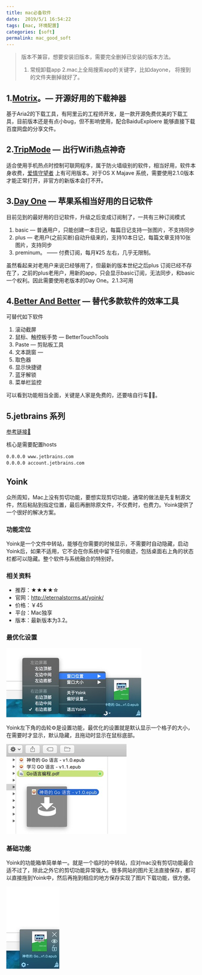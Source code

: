 ```yaml
---
title: mac必备软件
date:  2019/5/1 16:54:22
tags: [mac, 环境配置]
categories: [soft]
permalink: mac_good_soft
---
```


> 版本不兼容，想要安装旧版本，需要完全删掉已安装的版本方法。
>
> 1. 常规卸载app
> 2.mac上全局搜索app的关键字，比如dayone， 将搜到的文件夹删掉就好了。

## 1.[Motrix](https://www.yuque.com/moapp)。— 开源好用的下载神器

基于Aria2的下载工具，有阿里云的工程师开发，是一款开源免费优美的下载工具，目前版本还是有点小bug，但不影响使用，配合BaiduExploere 能够直接下载百度网盘的分享文件。

## 2.[TripMode](https://waitsun.ctfile.com/fs/160721-223492734) — 出行Wifi热点神奇

适合使用手机热点时控制可联网程序，属于防火墙级别的软件，相当好用，软件本身收费，[爱情守望者](http://www.waitsun.com) 上有可用版本。对于OS X Majave 系统，需要使用2.1.0版本才能正常打开，非官方的新版本会打不开。

## 3.[Day One](https://waitsun.ctfile.com/fs/euh161598504) — 苹果系相当好用的日记软件

目前见到的最好用的日记软件，升级之后变成订阅制了，一共有三种订阅模式

1. basic	— 普通用户，只能创建一本日记，每篇日记支持一张图片，不支持同步
2. plus    — 老用户(之前买断)自动升级来的，支持10本日记，每篇文章支持10张图片，支持同步
3. preminum。  —— 付费订阅，每月¥25 左右，几乎无限制。

虽然看起来对老用户来说已经够用了，但最新的版本世纪之后plus 订阅已经不存在了，之前的plus老用户，用新的app，只会显示basic订阅，无法同步，和basic一个权利。因此需要使用老版本的Day One。2.1.3可用

## 4.[Better And Better](http://better365.cn)  — 替代多款软件的效率工具

可替代如下软件

1. 滚动截屏
2. 鼠标、触控板手势  — BetterTouchTools
3. Paste —  剪贴板工具
4. 文本跳窗 —
5. 取色器
6. 显示快捷键
7. 蓝牙解锁
8. 菜单栏监控

可以看到功能相当全面，关键是人家是免费的，还要啥自行车🚴‍♀️。

## 5.jetbrains 系列

[参考链接🔗](https://www.jianshu.com/p/7d60ea5e51e9)

核心是需要配置hosts

``` bash
0.0.0.0 www.jetbrains.com
0.0.0.0 account.jetbrains.com
```

## Yoink

众所周知，Mac上没有剪切功能，要想实现剪切功能，通常的做法是先复制源文件，然后粘贴到指定位置，最后再删除原文件，不仅费时，也费力。Yoink提供了一个很好的解决方案。

### 功能定位

Yoink是一个文件中转站，能够在你需要的时候显示，不需要时自动隐藏，启动Yoink后，如果不适用，它不会在你系统中留下任何痕迹，包括桌面右上角的状态栏都可以隐藏。整个软件与系统融合的特别好。

### 相关资料

* 推荐：★★★★☆
* 官网：<http://eternalstorms.at/yoink/>
* 价格：￥45
* 平台：Mac独享
* 版本：最新版本为3.2。

### 最优化设置

![2017725103138](yoink/2017725103138.jpg)

Yoink左下角的齿轮⚙是设置功能，最优化的设置就是默认显示一个格子的大小，在需要时才显示，默认隐藏，且拖动时显示在鼠标底部。

![2017725103147](yoink/2017725103147.jpg)

### 基础功能

Yoink的功能箱单简单单一。就是一个临时的中转站，应对mac没有剪切功能最合适不过了，除此之外它的剪切功能异常强大。很多网站的图片无法直接保存，都可以直接拖到Yoink中，然后再拖到相应的地方保存实现了图片下载功能，很方便。

![2017725103128](yoink/2017725103128.jpg)
